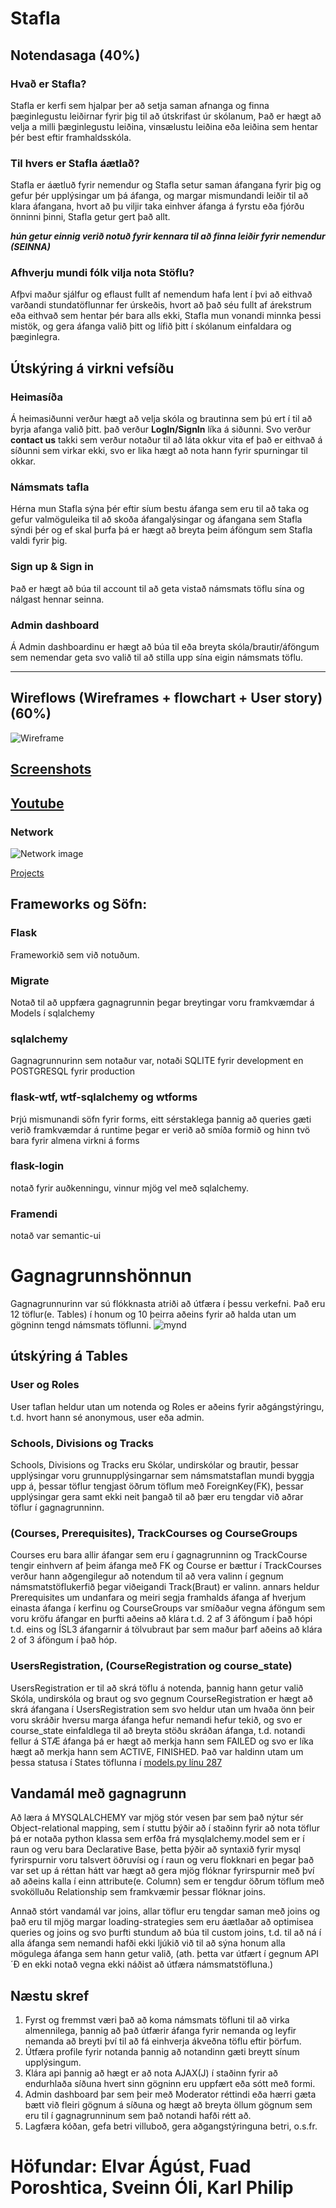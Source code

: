 # Stafla
## Notendasaga (40%)

### Hvað er Stafla?
Stafla er kerfi sem hjalpar þer að setja saman afnanga og finna þæginlegustu leiðirnar fyrir þig til að útskrifast úr skólanum, Það er hægt að velja a milli þæginlegustu leiðina, vinsælustu leiðina eða leiðina sem hentar þér best eftir framhaldsskóla.

### Til hvers er Stafla áætlað?
Stafla er áætluð fyrir nemendur og Stafla setur saman áfangana fyrir þig og gefur þér upplýsingar um þá áfanga, og margar mismundandi leiðir til að klara áfangana, hvort að þu viljir taka einhver áfanga á fyrstu eða fjórðu önninni þinni, Stafla getur gert það allt.

**_hún getur einnig verið notuð fyrir kennara til að finna leiðir fyrir nemendur (SEINNA)_**

### Afhverju mundi fólk vilja nota Stöflu?
Afþvi maður sjálfur og eflaust fullt af nemendum hafa lent í þvi að eithvað varðandi stundatöflunnar fer úrskeðis, hvort að það séu fullt af árekstrum eða eithvað sem hentar þér bara alls ekki, Stafla mun vonandi minnka þessi mistök, og gera áfanga valið þitt og lífið þitt í skólanum einfaldara og þæginlegra.

## Útskýring á virkni vefsíðu

### Heimasíða
Á heimasiðunni verður hægt að velja skóla og brautinna sem þú ert í til að byrja afanga valið þitt. það verður **LogIn/SignIn** líka á siðunni. Svo verður **contact us** takki sem verður notaður til að láta okkur vita ef það er eithvað á síðunni sem virkar ekki, svo er lika hægt að nota hann fyrir spurningar til okkar.
### Námsmats tafla
Hérna mun Stafla sýna þér eftir síum bestu áfanga sem eru til að taka og gefur valmöguleika til að skoða áfangalýsingar og áfangana sem Stafla sýndi þér og ef skal þurfa þá er hægt að breyta þeim áföngum sem Stafla valdi fyrir þig.

### Sign up & Sign in
Það er hægt að búa til account til að geta vistað námsmats töflu sína og nálgast hennar seinna.

### Admin dashboard
Á Admin dashboardinu er hægt að búa til eða breyta skóla/brautir/áföngum sem nemendar geta svo valið til að stilla upp sína eigin námsmats töflu.


---


## Wireflows (Wireframes + flowchart + User story) (60%)
![Wireframe](https://github.com/vefthroun4/Stafla/blob/main/wireframe_vefthr4.svg)

## [Screenshots](https://github.com/vefthroun4/Stafla/tree/main/Screenshots)

## [Youtube](https://youtu.be/3vAFwBt4zrY)

### Network
![Network image](https://github.com/vefthroun4/Stafla/blob/main/Screenshots/network.png)

[Projects](https://github.com/orgs/vefthroun4/projects/2/views/1)

## Frameworks og Söfn:
### Flask
Frameworkið sem við notuðum.

### Migrate
Notað til að uppfæra gagnagrunnin þegar breytingar voru framkvæmdar á Models í sqlalchemy

### sqlalchemy
Gagnagrunnurinn sem notaður var, notaði SQLITE fyrir development en POSTGRESQL fyrir production

### flask-wtf, wtf-sqlalchemy og wtforms
Þrjú mismunandi söfn fyrir forms, eitt sérstaklega þannig að queries gæti verið framkvæmdar á runtime þegar er verið að smíða formið og hinn tvö bara fyrir almena virkni á forms

### flask-login
notað fyrir auðkenningu, vinnur mjög vel með sqlalchemy.

### Framendi
notað var semantic-ui


# Gagnagrunnshönnun
Gagnagrunnurinn var sú flókknasta atriði að útfæra í þessu verkefni. Það eru 12 töflur(e. Tables) í honum og 10 þeirra aðeins fyrir að halda utan um gögninn tengd námsmats töflunni. 
![mynd](https://github.com/vefthroun4/Stafla/blob/main/Screenshots/database.png)

## útskýring á Tables

### User og Roles
User taflan heldur utan um notenda og Roles er aðeins fyrir aðgángstýringu, t.d. hvort hann sé anonymous, user eða admin.

### Schools, Divisions og Tracks
Schools, Divisions og Tracks eru Skólar, undirskólar og brautir, þessar upplýsingar voru grunnupplýsingarnar sem námsmatstaflan mundi byggja upp á, þessar töflur tengjast öðrum töflum með ForeignKey(FK), þessar upplýsingar gera samt ekki neit þangað til að þær eru tengdar við aðrar töflur í gagnagrunninn.

### (Courses, Prerequisites), TrackCourses og CourseGroups
Courses eru bara allir áfangar sem eru í gagnagrunninn og TrackCourse tengir einhvern af þeim áfanga með FK og Course er bættur í TrackCourses verður hann aðgengilegur að notendum til að vera valinn í gegnum námsmatstöflukerfið þegar viðeigandi Track(Braut) er valinn. annars heldur Prerequisites um undanfara og meiri segja framhalds áfanga af hverjum einasta áfanga í kerfinu og CourseGroups var smíðaður vegna áföngum sem voru kröfu áfangar en þurfti aðeins að klára t.d. 2 af 3 áföngum í það hópi t.d. eins og ÍSL3 áfangarnir á tölvubraut þar sem maður þarf aðeins að klára 2 of 3 áföngum í það hóp.

### UsersRegistration, (CourseRegistration og course_state)
UsersRegistration er til að skrá töflu á notenda, þannig hann getur valið Skóla, undirskóla og braut og svo gegnum CourseRegistration er hægt að skrá áfangana í UsersRegistration sem svo heldur utan um hvaða önn þeir voru skráðir hversu marga áfanga hefur nemandi hefur tekið, og svo er course_state einfaldlega til að breyta stöðu skráðan áfanga, t.d. notandi fellur á STÆ áfanga þá er hægt að merkja hann sem FAILED og svo er líka hægt að merkja hann sem ACTIVE, FINISHED. Það var haldinn utam um þessa statusa í States töflunna í [models.py línu 287](https://github.com/vefthroun4/Stafla/blob/main/app/models.py#L287)

## Vandamál með gagnagrunn
Að læra á MYSQLALCHEMY var mjög stór vesen þar sem það nýtur sér Object-relational mapping, sem í stuttu þýðir að í staðinn fyrir að nota töflur þá er notaða python klassa sem erfða frá mysqlalchemy.model sem er í raun og veru bara Declarative Base, þetta þýðir að syntaxið fyrir mysql fyrirspurnir voru talsvert öðruvísi og í raun og veru flokknari en þegar það var set up á réttan hátt var hægt að gera mjög flóknar fyrirspurnir með því að aðeins kalla í einn attribute(e. Column) sem er tengdur öðrum töflum með svokölluðu Relationship sem framkvæmir þessar flóknar joins. 

Annað stórt vandamál var joins, allar töflur eru tengdar saman með joins og það eru til mjög margar loading-strategies sem eru áætlaðar að optimisea queries og joins og svo þurfti stundum að búa til custom joins, t.d. til að ná í alla áfanga sem nemandi hafði ekki ljúkið við til að sýna honum alla mögulega áfanga sem hann getur valið, (ath. þetta var útfært í gegnum API´Ð en ekki notað vegna ekki náðist að útfæra námsmatstöfluna.)



## Næstu skref
1. Fyrst og fremmst væri það að koma námsmats töfluni til að virka almennilega, þannig að það útfærir áfanga fyrir nemanda og leyfir nemanda að breyti því til að fá einhverja ákveðna töflu eftir þörfum.
1. Útfæra profile fyrir notanda þannig að notandinn gæti breytt sínum upplýsingum. 
1. Klára api þannig að hægt er að nota AJAX(J) í staðinn fyrir að endurhlaða síðuna hvert sinn gögninn eru uppfært eða sótt með formi.
1. Admin dashboard þar sem þeir með Moderator réttindi eða hærri gæta bætt við fleiri gögnum á síðuna og hægt að breyta öllum gögnum sem eru til í gagnagrunninum sem það notandi hafði rétt að.
1. Lagfæra kóðan, gefa betri villuboð, gera aðgangstýringuna betri, o.s.fr.


# Höfundar: Elvar Ágúst, Fuad Poroshtica, Sveinn Óli, Karl Philip
